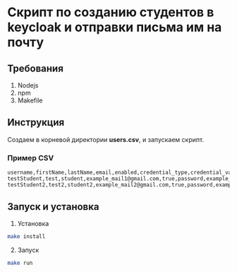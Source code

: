 # Скрипт по созданию студентов в keycloak и отправки письма им на почту

## Требования

1. Nodejs
2. npm
3. Makefile

## Инструкция

Создаем в корневой директории **users.csv**, и запускаем скрипт.

### Пример CSV

```csv
username,firstName,lastName,email,enabled,credential_type,credential_value,credential_temporary
testStudent,test,student,example_mail1@gmail.com,true,password,example_mail1,false
testStudent2,test2,student2,example_mail2@gmail.com,true,password,example_mail2,false
```

## Запуск и установка

1. Установка

```bash
make install
```

2. Запуск

```bash
make run
```